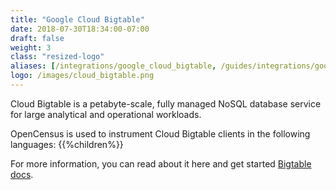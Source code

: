 ```yaml
---
title: "Google Cloud Bigtable"
date: 2018-07-30T18:34:00-07:00
draft: false
weight: 3
class: "resized-logo"
aliases: [/integrations/google_cloud_bigtable, /guides/integrations/google_cloud_bigtable]
logo: /images/cloud_bigtable.png
---
```


Cloud Bigtable is a petabyte-scale, fully managed NoSQL database service for large analytical and operational workloads.

OpenCensus is used to instrument Cloud Bigtable clients in the following languages:
{{%children%}}

For more information, you can read about it here and get started [Bigtable docs](https://cloud.google.com/bigtable/docs).

